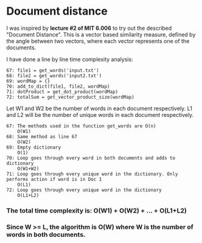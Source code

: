 # Document distance
I was inspired by **lecture #2 of MIT 6.006** to try out the described "Document Distance".
This is a vector based similarity measure, defined by the angle between two vectors, where each vector represents one of the documents.

I have done a line by line time complexity analysis:
```
67: file1 = get_words('input.txt')
68: file2 = get_words('input2.txt')
69: wordMap = {}
70: add_to_dict(file1, file2, wordMap)
71: dotProduct = get_dot_product(wordMap)
72: totalSum = get_vector_product_size(wordMap)
```

Let W1 and W2 be the number of words in each document respectively. 
L1 and L2 will be the number of unique words in each document respectively.
```
67: The methods used in the function get_words are O(n)
    O(W1)
68: Same method as line 67
    O(W2)
69: Empty dictionary
    O(1)
70: Loop goes through every word in both documents and adds to dictionary
    O(W1+W2)
71: Loop goes through every unique word in the dictionary. Only performs action if word is in Doc 1
    O(L1)
72: Loop goes through every unique word in the dictionary
    O(L1+L2)
```
### The total time complexity is: O(W1) + O(W2) + ... + O(L1+L2)
### Since W >= L, the algorithm is O(W) where W is the number of words in both documents.
